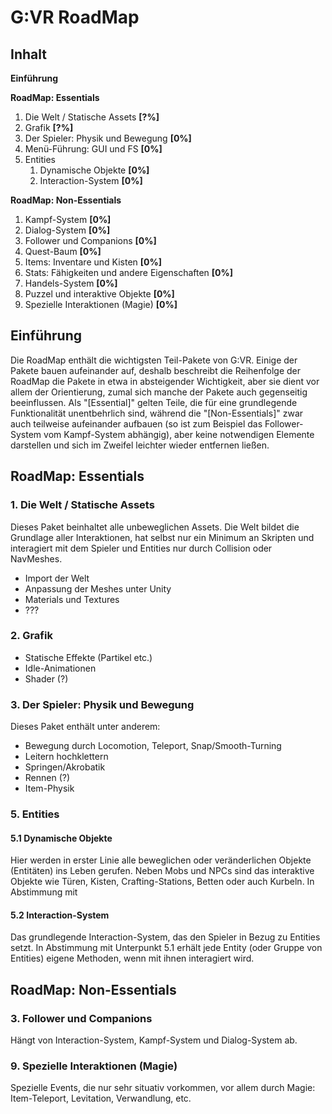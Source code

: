 # G:VR RoadMap

## Inhalt
**Einführung**

**RoadMap: Essentials**
1. Die Welt / Statische Assets **[?%]**
1. Grafik **[?%]**
1. Der Spieler: Physik und Bewegung **[0%]**
1. Menü-Führung: GUI und FS **[0%]**
1. Entities
    1. Dynamische Objekte **[0%]**
    1. Interaction-System **[0%]**
    
**RoadMap: Non-Essentials**
1. Kampf-System **[0%]**
1. Dialog-System **[0%]**
1. Follower und Companions **[0%]**
1. Quest-Baum **[0%]**
1. Items: Inventare und Kisten **[0%]**
1. Stats: Fähigkeiten und andere Eigenschaften **[0%]**
1. Handels-System **[0%]**
1. Puzzel und interaktive Objekte **[0%]**
1. Spezielle Interaktionen (Magie) **[0%]**
    

## Einführung
Die RoadMap enthält die wichtigsten Teil-Pakete von G:VR. Einige der Pakete bauen aufeinander auf, deshalb beschreibt die Reihenfolge der RoadMap die Pakete in etwa in absteigender Wichtigkeit, aber sie dient vor allem der Orientierung, zumal sich manche der Pakete auch gegenseitig beeinflussen.
Als "[Essential]" gelten Teile, die für eine grundlegende Funktionalität unentbehrlich sind, während die "[Non-Essentials]" zwar auch teilweise aufeinander aufbauen (so ist zum Beispiel das Follower-System vom Kampf-System abhängig), aber keine notwendigen Elemente darstellen und sich im Zweifel leichter wieder entfernen ließen.

## RoadMap: Essentials
### 1. Die Welt / Statische Assets
Dieses Paket beinhaltet alle unbeweglichen Assets. Die Welt bildet die Grundlage aller Interaktionen, hat selbst nur ein Minimum an Skripten und interagiert mit dem Spieler und Entities nur durch Collision oder NavMeshes.
- Import der Welt
- Anpassung der Meshes unter Unity
- Materials und Textures
- ???

### 2. Grafik
- Statische Effekte (Partikel etc.)
- Idle-Animationen
- Shader (?)

### 3. Der Spieler: Physik und Bewegung
Dieses Paket enthält unter anderem:
- Bewegung durch Locomotion, Teleport, Snap/Smooth-Turning
- Leitern hochklettern
- Springen/Akrobatik
- Rennen (?)
- Item-Physik

### 5. Entities
#### 5.1 Dynamische Objekte
Hier werden in erster Linie alle beweglichen oder veränderlichen Objekte (Entitäten) ins Leben gerufen. Neben Mobs und NPCs sind das interaktive Objekte wie Türen, Kisten, Crafting-Stations, Betten oder auch Kurbeln. In Abstimmung mit 
#### 5.2 Interaction-System
Das grundlegende Interaction-System, das den Spieler in Bezug zu Entities setzt. In Abstimmung mit Unterpunkt 5.1 erhält jede Entity (oder Gruppe von Entities) eigene Methoden, wenn mit ihnen interagiert wird.

## RoadMap: Non-Essentials
### 3. Follower und Companions
Hängt von Interaction-System, Kampf-System und Dialog-System ab.

### 9. Spezielle Interaktionen (Magie)
Spezielle Events, die nur sehr situativ vorkommen, vor allem durch Magie: Item-Teleport, Levitation, Verwandlung, etc.
